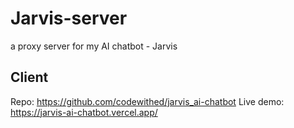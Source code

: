 # Jarvis-server
a proxy server for my AI chatbot - Jarvis

## Client
Repo: https://github.com/codewithed/jarvis_ai-chatbot
Live demo: https://jarvis-ai-chatbot.vercel.app/
